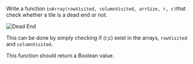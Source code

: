 <!--title={Check Dead End}-->

<!--badges={Python:5,Algorithms:8}-->

<!--concepts={Indexing Lists}-->

Write a function `inArray(rowVisited, columnVisited, arrSize, r, c)`that check whether a tile is a dead end or not.

![Dead End](https://images.pexels.com/photos/163728/dead-end-sign-cul-de-sac-hopeless-163728.jpeg?cs=srgb&dl=blue-sky-clouds-danger-163728.jpg&fm=jpg)

This can be done by simply checking if (r,c) exist in the arrays, `rowVisited` and `columnVisited`. 

This function should return a Boolean value.

